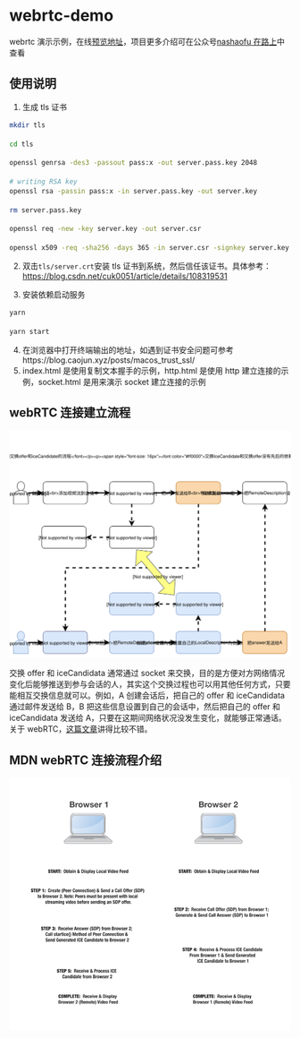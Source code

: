 # webrtc-demo

webrtc 演示示例，在线[预览地址](https://nashaofu.github.io/webrtc-demo/)，项目更多介绍可在公众号[nashaofu 在路上](https://mp.weixin.qq.com/s/0C9jWmiiUisziAntgJLn1g)中查看

## 使用说明

1. 生成 tls 证书

```bash
mkdir tls

cd tls

openssl genrsa -des3 -passout pass:x -out server.pass.key 2048

# writing RSA key
openssl rsa -passin pass:x -in server.pass.key -out server.key

rm server.pass.key

openssl req -new -key server.key -out server.csr

openssl x509 -req -sha256 -days 365 -in server.csr -signkey server.key -out server.crt
```

2. 双击`tls/server.crt`安装 tls 证书到系统，然后信任该证书。具体参考：https://blog.csdn.net/cuk0051/article/details/108319531

3. 安装依赖启动服务

```bash
yarn

yarn start
```

4. 在浏览器中打开终端输出的地址，如遇到证书安全问题可参考https://blog.caojun.xyz/posts/macos_trust_ssl/
5. index.html 是使用复制文本握手的示例，http.html 是使用 http 建立连接的示例，socket.html 是用来演示 socket 建立连接的示例

## webRTC 连接建立流程

![webrtc.svg](./docs/img/webrtc.svg)

交换 offer 和 iceCandidata 通常通过 socket 来交换，目的是方便对方网络情况变化后能够推送到参与会话的人，其实这个交换过程也可以用其他任何方式，只要能相互交换信息就可以。例如，A 创建会话后，把自己的 offer 和 iceCandidata 通过邮件发送给 B，B 把这些信息设置到自己的会话中，然后把自己的 offer 和 iceCandidata 发送给 A，只要在这期间网络状况没发生变化，就能够正常通话。关于 webRTC，[这篇文章](https://juejin.im/post/5dcb652cf265da4d194864a3)讲得比较不错。

## MDN webRTC 连接流程介绍

![webRTC-mdn.png](./webRTC-mdn.png)
